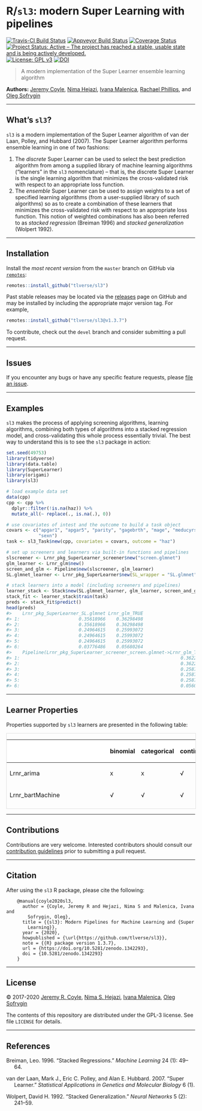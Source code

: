 
<!-- README.md is generated from README.Rmd. Please edit that file -->

# R/`sl3`: modern Super Learning with pipelines

[![Travis-CI Build
Status](https://travis-ci.com/tlverse/sl3.svg?branch=master)](https://travis-ci.com/tlverse/sl3)
[![Appveyor Build
Status](https://ci.appveyor.com/api/projects/status/hagh8vidrdeacr7f?svg=true)](https://ci.appveyor.com/project/tlverse/sl3)
[![Coverage
Status](https://img.shields.io/codecov/c/github/tlverse/sl3/master.svg)](https://codecov.io/github/tlverse/sl3?branch=master)
[![Project Status: Active – The project has reached a stable, usable
state and is being actively
developed.](https://www.repostatus.org/badges/latest/active.svg)](https://www.repostatus.org/#active)
[![License: GPL
v3](https://img.shields.io/badge/License-GPL%20v3-blue.svg)](https://www.gnu.org/licenses/gpl-3.0)
[![DOI](https://zenodo.org/badge/DOI/10.5281/zenodo.1342293.svg)](https://doi.org/10.5281/zenodo.1342293)

> A modern implementation of the Super Learner ensemble learning
> algorithm

**Authors:** [Jeremy Coyle](https://github.com/jeremyrcoyle), [Nima
Hejazi](https://nimahejazi.org), [Ivana
Malenica](https://github.com/podTockom), [Rachael
Phillips](https://github.com/rachaelvphillips), and [Oleg
Sofrygin](https://github.com/osofr)

-----

## What’s `sl3`?

`sl3` is a modern implementation of the Super Learner algorithm of van
der Laan, Polley, and Hubbard (2007). The Super Learner algorithm
performs ensemble learning in one of two fashions:

1.  The *discrete* Super Learner can be used to select the best
    prediction algorithm from among a supplied library of machine
    learning algorithms (“learners” in the `sl3` nomenclature) – that
    is, the discrete Super Learner is the single learning algorithm that
    minimizes the cross-validated risk with respect to an appropriate
    loss function.
2.  The *ensemble* Super Learner can be used to assign weights to a set
    of specified learning algorithms (from a user-supplied library of
    such algorithms) so as to create a combination of these learners
    that minimizes the cross-validated risk with respect to an
    appropriate loss function. This notion of weighted combinations has
    also been referred to as *stacked regression* (Breiman 1996) and
    *stacked generalization* (Wolpert 1992).

-----

## Installation

<!--
For standard use, we recommend installing the package from
[CRAN](https://cran.r-project.org/) via


```r
install.packages("sl3")
```
-->

Install the *most recent version* from the `master` branch on GitHub via
[`remotes`](https://CRAN.R-project.org/package=remotes):

``` r
remotes::install_github("tlverse/sl3")
```

Past stable releases may be located via the
[releases](https://github.com/tlverse/sl3/releases) page on GitHub and
may be installed by including the appropriate major version tag. For
example,

``` r
remotes::install_github("tlverse/sl3@v1.3.7")
```

To contribute, check out the `devel` branch and consider submitting a
pull request.

-----

## Issues

If you encounter any bugs or have any specific feature requests, please
[file an issue](https://github.com/tlverse/sl3/issues).

-----

## Examples

`sl3` makes the process of applying screening algorithms, learning
algorithms, combining both types of algorithms into a stacked regression
model, and cross-validating this whole process essentially trivial. The
best way to understand this is to see the `sl3` package in action:

``` r
set.seed(49753)
library(tidyverse)
library(data.table)
library(SuperLearner)
library(origami)
library(sl3)

# load example data set
data(cpp)
cpp <- cpp %>%
  dplyr::filter(!is.na(haz)) %>%
  mutate_all(~ replace(., is.na(.), 0))

# use covariates of intest and the outcome to build a task object
covars <- c("apgar1", "apgar5", "parity", "gagebrth", "mage", "meducyrs",
            "sexn")
task <- sl3_Task$new(cpp, covariates = covars, outcome = "haz")

# set up screeners and learners via built-in functions and pipelines
slscreener <- Lrnr_pkg_SuperLearner_screener$new("screen.glmnet")
glm_learner <- Lrnr_glm$new()
screen_and_glm <- Pipeline$new(slscreener, glm_learner)
SL.glmnet_learner <- Lrnr_pkg_SuperLearner$new(SL_wrapper = "SL.glmnet")

# stack learners into a model (including screeners and pipelines)
learner_stack <- Stack$new(SL.glmnet_learner, glm_learner, screen_and_glm)
stack_fit <- learner_stack$train(task)
preds <- stack_fit$predict()
head(preds)
#>    Lrnr_pkg_SuperLearner_SL.glmnet Lrnr_glm_TRUE
#> 1:                      0.35618966    0.36298498
#> 2:                      0.35618966    0.36298498
#> 3:                      0.24964615    0.25993072
#> 4:                      0.24964615    0.25993072
#> 5:                      0.24964615    0.25993072
#> 6:                      0.03776486    0.05680264
#>    Pipeline(Lrnr_pkg_SuperLearner_screener_screen.glmnet->Lrnr_glm_TRUE)
#> 1:                                                            0.36228209
#> 2:                                                            0.36228209
#> 3:                                                            0.25870995
#> 4:                                                            0.25870995
#> 5:                                                            0.25870995
#> 6:                                                            0.05600958
```

-----

## Learner Properties

Properties supported by `sl3` learners are presented in the following
table:

<div style="border: 1px solid #ddd; padding: 0px; overflow-y: scroll; height:200px; overflow-x: scroll; width:100%; ">

<table class="table table-striped table-hover table-condensed table-responsive" style="margin-left: auto; margin-right: auto;">

<thead>

<tr>

<th style="text-align:left;position: sticky; top:0; background-color: #FFFFFF;">

</th>

<th style="text-align:left;position: sticky; top:0; background-color: #FFFFFF;">

binomial

</th>

<th style="text-align:left;position: sticky; top:0; background-color: #FFFFFF;">

categorical

</th>

<th style="text-align:left;position: sticky; top:0; background-color: #FFFFFF;">

continuous

</th>

<th style="text-align:left;position: sticky; top:0; background-color: #FFFFFF;">

cv

</th>

<th style="text-align:left;position: sticky; top:0; background-color: #FFFFFF;">

density

</th>

<th style="text-align:left;position: sticky; top:0; background-color: #FFFFFF;">

ids

</th>

<th style="text-align:left;position: sticky; top:0; background-color: #FFFFFF;">

importance

</th>

<th style="text-align:left;position: sticky; top:0; background-color: #FFFFFF;">

multivariate\_outcome

</th>

<th style="text-align:left;position: sticky; top:0; background-color: #FFFFFF;">

offset

</th>

<th style="text-align:left;position: sticky; top:0; background-color: #FFFFFF;">

preprocessing

</th>

<th style="text-align:left;position: sticky; top:0; background-color: #FFFFFF;">

sampling

</th>

<th style="text-align:left;position: sticky; top:0; background-color: #FFFFFF;">

screener

</th>

<th style="text-align:left;position: sticky; top:0; background-color: #FFFFFF;">

timeseries

</th>

<th style="text-align:left;position: sticky; top:0; background-color: #FFFFFF;">

weights

</th>

<th style="text-align:left;position: sticky; top:0; background-color: #FFFFFF;">

wrapper

</th>

</tr>

</thead>

<tbody>

<tr>

<td style="text-align:left;">

Lrnr\_arima

</td>

<td style="text-align:left;">

x

</td>

<td style="text-align:left;">

x

</td>

<td style="text-align:left;">

√

</td>

<td style="text-align:left;">

x

</td>

<td style="text-align:left;">

x

</td>

<td style="text-align:left;">

x

</td>

<td style="text-align:left;">

x

</td>

<td style="text-align:left;">

x

</td>

<td style="text-align:left;">

x

</td>

<td style="text-align:left;">

x

</td>

<td style="text-align:left;">

x

</td>

<td style="text-align:left;">

x

</td>

<td style="text-align:left;">

√

</td>

<td style="text-align:left;">

x

</td>

<td style="text-align:left;">

x

</td>

</tr>

<tr>

<td style="text-align:left;">

Lrnr\_bartMachine

</td>

<td style="text-align:left;">

√

</td>

<td style="text-align:left;">

√

</td>

<td style="text-align:left;">

√

</td>

<td style="text-align:left;">

x

</td>

<td style="text-align:left;">

x

</td>

<td style="text-align:left;">

x

</td>

<td style="text-align:left;">

x

</td>

<td style="text-align:left;">

x

</td>

<td style="text-align:left;">

x

</td>

<td style="text-align:left;">

x

</td>

<td style="text-align:left;">

x

</td>

<td style="text-align:left;">

x

</td>

<td style="text-align:left;">

x

</td>

<td style="text-align:left;">

√

</td>

<td style="text-align:left;">

x

</td>

</tr>

<tr>

<td style="text-align:left;">

Lrnr\_bilstm

</td>

<td style="text-align:left;">

x

</td>

<td style="text-align:left;">

x

</td>

<td style="text-align:left;">

√

</td>

<td style="text-align:left;">

x

</td>

<td style="text-align:left;">

x

</td>

<td style="text-align:left;">

x

</td>

<td style="text-align:left;">

x

</td>

<td style="text-align:left;">

x

</td>

<td style="text-align:left;">

x

</td>

<td style="text-align:left;">

x

</td>

<td style="text-align:left;">

x

</td>

<td style="text-align:left;">

x

</td>

<td style="text-align:left;">

√

</td>

<td style="text-align:left;">

x

</td>

<td style="text-align:left;">

x

</td>

</tr>

<tr>

<td style="text-align:left;">

Lrnr\_bound

</td>

<td style="text-align:left;">

√

</td>

<td style="text-align:left;">

√

</td>

<td style="text-align:left;">

√

</td>

<td style="text-align:left;">

x

</td>

<td style="text-align:left;">

x

</td>

<td style="text-align:left;">

x

</td>

<td style="text-align:left;">

x

</td>

<td style="text-align:left;">

x

</td>

<td style="text-align:left;">

x

</td>

<td style="text-align:left;">

x

</td>

<td style="text-align:left;">

x

</td>

<td style="text-align:left;">

x

</td>

<td style="text-align:left;">

x

</td>

<td style="text-align:left;">

√

</td>

<td style="text-align:left;">

x

</td>

</tr>

<tr>

<td style="text-align:left;">

Lrnr\_caret

</td>

<td style="text-align:left;">

√

</td>

<td style="text-align:left;">

√

</td>

<td style="text-align:left;">

√

</td>

<td style="text-align:left;">

x

</td>

<td style="text-align:left;">

x

</td>

<td style="text-align:left;">

x

</td>

<td style="text-align:left;">

x

</td>

<td style="text-align:left;">

x

</td>

<td style="text-align:left;">

x

</td>

<td style="text-align:left;">

x

</td>

<td style="text-align:left;">

x

</td>

<td style="text-align:left;">

x

</td>

<td style="text-align:left;">

x

</td>

<td style="text-align:left;">

x

</td>

<td style="text-align:left;">

x

</td>

</tr>

<tr>

<td style="text-align:left;">

Lrnr\_cv

</td>

<td style="text-align:left;">

x

</td>

<td style="text-align:left;">

x

</td>

<td style="text-align:left;">

x

</td>

<td style="text-align:left;">

√

</td>

<td style="text-align:left;">

x

</td>

<td style="text-align:left;">

x

</td>

<td style="text-align:left;">

x

</td>

<td style="text-align:left;">

x

</td>

<td style="text-align:left;">

x

</td>

<td style="text-align:left;">

x

</td>

<td style="text-align:left;">

x

</td>

<td style="text-align:left;">

x

</td>

<td style="text-align:left;">

x

</td>

<td style="text-align:left;">

x

</td>

<td style="text-align:left;">

√

</td>

</tr>

<tr>

<td style="text-align:left;">

Lrnr\_cv\_selector

</td>

<td style="text-align:left;">

√

</td>

<td style="text-align:left;">

√

</td>

<td style="text-align:left;">

√

</td>

<td style="text-align:left;">

x

</td>

<td style="text-align:left;">

x

</td>

<td style="text-align:left;">

x

</td>

<td style="text-align:left;">

x

</td>

<td style="text-align:left;">

x

</td>

<td style="text-align:left;">

x

</td>

<td style="text-align:left;">

x

</td>

<td style="text-align:left;">

x

</td>

<td style="text-align:left;">

x

</td>

<td style="text-align:left;">

x

</td>

<td style="text-align:left;">

√

</td>

<td style="text-align:left;">

x

</td>

</tr>

<tr>

<td style="text-align:left;">

Lrnr\_dbarts

</td>

<td style="text-align:left;">

√

</td>

<td style="text-align:left;">

√

</td>

<td style="text-align:left;">

√

</td>

<td style="text-align:left;">

x

</td>

<td style="text-align:left;">

x

</td>

<td style="text-align:left;">

x

</td>

<td style="text-align:left;">

x

</td>

<td style="text-align:left;">

x

</td>

<td style="text-align:left;">

x

</td>

<td style="text-align:left;">

x

</td>

<td style="text-align:left;">

x

</td>

<td style="text-align:left;">

x

</td>

<td style="text-align:left;">

x

</td>

<td style="text-align:left;">

√

</td>

<td style="text-align:left;">

x

</td>

</tr>

<tr>

<td style="text-align:left;">

Lrnr\_define\_interactions

</td>

<td style="text-align:left;">

x

</td>

<td style="text-align:left;">

x

</td>

<td style="text-align:left;">

x

</td>

<td style="text-align:left;">

x

</td>

<td style="text-align:left;">

x

</td>

<td style="text-align:left;">

x

</td>

<td style="text-align:left;">

x

</td>

<td style="text-align:left;">

x

</td>

<td style="text-align:left;">

x

</td>

<td style="text-align:left;">

√

</td>

<td style="text-align:left;">

x

</td>

<td style="text-align:left;">

x

</td>

<td style="text-align:left;">

x

</td>

<td style="text-align:left;">

x

</td>

<td style="text-align:left;">

x

</td>

</tr>

<tr>

<td style="text-align:left;">

Lrnr\_density\_discretize

</td>

<td style="text-align:left;">

x

</td>

<td style="text-align:left;">

x

</td>

<td style="text-align:left;">

x

</td>

<td style="text-align:left;">

x

</td>

<td style="text-align:left;">

√

</td>

<td style="text-align:left;">

x

</td>

<td style="text-align:left;">

x

</td>

<td style="text-align:left;">

x

</td>

<td style="text-align:left;">

x

</td>

<td style="text-align:left;">

x

</td>

<td style="text-align:left;">

x

</td>

<td style="text-align:left;">

x

</td>

<td style="text-align:left;">

x

</td>

<td style="text-align:left;">

x

</td>

<td style="text-align:left;">

x

</td>

</tr>

<tr>

<td style="text-align:left;">

Lrnr\_density\_hse

</td>

<td style="text-align:left;">

x

</td>

<td style="text-align:left;">

x

</td>

<td style="text-align:left;">

x

</td>

<td style="text-align:left;">

x

</td>

<td style="text-align:left;">

√

</td>

<td style="text-align:left;">

x

</td>

<td style="text-align:left;">

x

</td>

<td style="text-align:left;">

x

</td>

<td style="text-align:left;">

x

</td>

<td style="text-align:left;">

x

</td>

<td style="text-align:left;">

x

</td>

<td style="text-align:left;">

x

</td>

<td style="text-align:left;">

x

</td>

<td style="text-align:left;">

x

</td>

<td style="text-align:left;">

x

</td>

</tr>

<tr>

<td style="text-align:left;">

Lrnr\_density\_semiparametric

</td>

<td style="text-align:left;">

x

</td>

<td style="text-align:left;">

x

</td>

<td style="text-align:left;">

x

</td>

<td style="text-align:left;">

x

</td>

<td style="text-align:left;">

√

</td>

<td style="text-align:left;">

x

</td>

<td style="text-align:left;">

x

</td>

<td style="text-align:left;">

x

</td>

<td style="text-align:left;">

x

</td>

<td style="text-align:left;">

x

</td>

<td style="text-align:left;">

√

</td>

<td style="text-align:left;">

x

</td>

<td style="text-align:left;">

x

</td>

<td style="text-align:left;">

x

</td>

<td style="text-align:left;">

x

</td>

</tr>

<tr>

<td style="text-align:left;">

Lrnr\_earth

</td>

<td style="text-align:left;">

√

</td>

<td style="text-align:left;">

x

</td>

<td style="text-align:left;">

√

</td>

<td style="text-align:left;">

x

</td>

<td style="text-align:left;">

x

</td>

<td style="text-align:left;">

x

</td>

<td style="text-align:left;">

x

</td>

<td style="text-align:left;">

x

</td>

<td style="text-align:left;">

x

</td>

<td style="text-align:left;">

x

</td>

<td style="text-align:left;">

x

</td>

<td style="text-align:left;">

x

</td>

<td style="text-align:left;">

x

</td>

<td style="text-align:left;">

x

</td>

<td style="text-align:left;">

x

</td>

</tr>

<tr>

<td style="text-align:left;">

Lrnr\_expSmooth

</td>

<td style="text-align:left;">

x

</td>

<td style="text-align:left;">

x

</td>

<td style="text-align:left;">

√

</td>

<td style="text-align:left;">

x

</td>

<td style="text-align:left;">

x

</td>

<td style="text-align:left;">

x

</td>

<td style="text-align:left;">

x

</td>

<td style="text-align:left;">

x

</td>

<td style="text-align:left;">

x

</td>

<td style="text-align:left;">

x

</td>

<td style="text-align:left;">

x

</td>

<td style="text-align:left;">

x

</td>

<td style="text-align:left;">

√

</td>

<td style="text-align:left;">

x

</td>

<td style="text-align:left;">

x

</td>

</tr>

<tr>

<td style="text-align:left;">

Lrnr\_gam

</td>

<td style="text-align:left;">

√

</td>

<td style="text-align:left;">

√

</td>

<td style="text-align:left;">

√

</td>

<td style="text-align:left;">

x

</td>

<td style="text-align:left;">

x

</td>

<td style="text-align:left;">

x

</td>

<td style="text-align:left;">

x

</td>

<td style="text-align:left;">

x

</td>

<td style="text-align:left;">

x

</td>

<td style="text-align:left;">

x

</td>

<td style="text-align:left;">

x

</td>

<td style="text-align:left;">

x

</td>

<td style="text-align:left;">

x

</td>

<td style="text-align:left;">

x

</td>

<td style="text-align:left;">

x

</td>

</tr>

<tr>

<td style="text-align:left;">

Lrnr\_gbm

</td>

<td style="text-align:left;">

√

</td>

<td style="text-align:left;">

x

</td>

<td style="text-align:left;">

√

</td>

<td style="text-align:left;">

x

</td>

<td style="text-align:left;">

x

</td>

<td style="text-align:left;">

x

</td>

<td style="text-align:left;">

x

</td>

<td style="text-align:left;">

x

</td>

<td style="text-align:left;">

x

</td>

<td style="text-align:left;">

x

</td>

<td style="text-align:left;">

x

</td>

<td style="text-align:left;">

x

</td>

<td style="text-align:left;">

x

</td>

<td style="text-align:left;">

x

</td>

<td style="text-align:left;">

x

</td>

</tr>

<tr>

<td style="text-align:left;">

Lrnr\_glm

</td>

<td style="text-align:left;">

√

</td>

<td style="text-align:left;">

x

</td>

<td style="text-align:left;">

√

</td>

<td style="text-align:left;">

x

</td>

<td style="text-align:left;">

x

</td>

<td style="text-align:left;">

x

</td>

<td style="text-align:left;">

x

</td>

<td style="text-align:left;">

x

</td>

<td style="text-align:left;">

√

</td>

<td style="text-align:left;">

x

</td>

<td style="text-align:left;">

x

</td>

<td style="text-align:left;">

x

</td>

<td style="text-align:left;">

x

</td>

<td style="text-align:left;">

√

</td>

<td style="text-align:left;">

x

</td>

</tr>

<tr>

<td style="text-align:left;">

Lrnr\_glm\_fast

</td>

<td style="text-align:left;">

√

</td>

<td style="text-align:left;">

x

</td>

<td style="text-align:left;">

√

</td>

<td style="text-align:left;">

x

</td>

<td style="text-align:left;">

x

</td>

<td style="text-align:left;">

x

</td>

<td style="text-align:left;">

x

</td>

<td style="text-align:left;">

x

</td>

<td style="text-align:left;">

√

</td>

<td style="text-align:left;">

x

</td>

<td style="text-align:left;">

x

</td>

<td style="text-align:left;">

x

</td>

<td style="text-align:left;">

x

</td>

<td style="text-align:left;">

√

</td>

<td style="text-align:left;">

x

</td>

</tr>

<tr>

<td style="text-align:left;">

Lrnr\_glmnet

</td>

<td style="text-align:left;">

√

</td>

<td style="text-align:left;">

√

</td>

<td style="text-align:left;">

√

</td>

<td style="text-align:left;">

x

</td>

<td style="text-align:left;">

x

</td>

<td style="text-align:left;">

√

</td>

<td style="text-align:left;">

x

</td>

<td style="text-align:left;">

x

</td>

<td style="text-align:left;">

x

</td>

<td style="text-align:left;">

x

</td>

<td style="text-align:left;">

x

</td>

<td style="text-align:left;">

x

</td>

<td style="text-align:left;">

x

</td>

<td style="text-align:left;">

√

</td>

<td style="text-align:left;">

x

</td>

</tr>

<tr>

<td style="text-align:left;">

Lrnr\_grf

</td>

<td style="text-align:left;">

√

</td>

<td style="text-align:left;">

√

</td>

<td style="text-align:left;">

√

</td>

<td style="text-align:left;">

x

</td>

<td style="text-align:left;">

x

</td>

<td style="text-align:left;">

x

</td>

<td style="text-align:left;">

x

</td>

<td style="text-align:left;">

x

</td>

<td style="text-align:left;">

x

</td>

<td style="text-align:left;">

x

</td>

<td style="text-align:left;">

x

</td>

<td style="text-align:left;">

x

</td>

<td style="text-align:left;">

x

</td>

<td style="text-align:left;">

√

</td>

<td style="text-align:left;">

x

</td>

</tr>

<tr>

<td style="text-align:left;">

Lrnr\_gts

</td>

<td style="text-align:left;">

x

</td>

<td style="text-align:left;">

x

</td>

<td style="text-align:left;">

√

</td>

<td style="text-align:left;">

x

</td>

<td style="text-align:left;">

x

</td>

<td style="text-align:left;">

x

</td>

<td style="text-align:left;">

x

</td>

<td style="text-align:left;">

x

</td>

<td style="text-align:left;">

x

</td>

<td style="text-align:left;">

x

</td>

<td style="text-align:left;">

x

</td>

<td style="text-align:left;">

x

</td>

<td style="text-align:left;">

√

</td>

<td style="text-align:left;">

x

</td>

<td style="text-align:left;">

x

</td>

</tr>

<tr>

<td style="text-align:left;">

Lrnr\_h2o\_glm

</td>

<td style="text-align:left;">

√

</td>

<td style="text-align:left;">

√

</td>

<td style="text-align:left;">

√

</td>

<td style="text-align:left;">

x

</td>

<td style="text-align:left;">

x

</td>

<td style="text-align:left;">

x

</td>

<td style="text-align:left;">

x

</td>

<td style="text-align:left;">

x

</td>

<td style="text-align:left;">

√

</td>

<td style="text-align:left;">

x

</td>

<td style="text-align:left;">

x

</td>

<td style="text-align:left;">

x

</td>

<td style="text-align:left;">

x

</td>

<td style="text-align:left;">

√

</td>

<td style="text-align:left;">

x

</td>

</tr>

<tr>

<td style="text-align:left;">

Lrnr\_h2o\_grid

</td>

<td style="text-align:left;">

√

</td>

<td style="text-align:left;">

√

</td>

<td style="text-align:left;">

√

</td>

<td style="text-align:left;">

x

</td>

<td style="text-align:left;">

x

</td>

<td style="text-align:left;">

x

</td>

<td style="text-align:left;">

x

</td>

<td style="text-align:left;">

x

</td>

<td style="text-align:left;">

√

</td>

<td style="text-align:left;">

x

</td>

<td style="text-align:left;">

x

</td>

<td style="text-align:left;">

x

</td>

<td style="text-align:left;">

x

</td>

<td style="text-align:left;">

√

</td>

<td style="text-align:left;">

x

</td>

</tr>

<tr>

<td style="text-align:left;">

Lrnr\_hal9001

</td>

<td style="text-align:left;">

√

</td>

<td style="text-align:left;">

x

</td>

<td style="text-align:left;">

√

</td>

<td style="text-align:left;">

x

</td>

<td style="text-align:left;">

x

</td>

<td style="text-align:left;">

√

</td>

<td style="text-align:left;">

x

</td>

<td style="text-align:left;">

x

</td>

<td style="text-align:left;">

x

</td>

<td style="text-align:left;">

x

</td>

<td style="text-align:left;">

x

</td>

<td style="text-align:left;">

x

</td>

<td style="text-align:left;">

x

</td>

<td style="text-align:left;">

√

</td>

<td style="text-align:left;">

x

</td>

</tr>

<tr>

<td style="text-align:left;">

Lrnr\_haldensify

</td>

<td style="text-align:left;">

x

</td>

<td style="text-align:left;">

x

</td>

<td style="text-align:left;">

x

</td>

<td style="text-align:left;">

x

</td>

<td style="text-align:left;">

√

</td>

<td style="text-align:left;">

x

</td>

<td style="text-align:left;">

x

</td>

<td style="text-align:left;">

x

</td>

<td style="text-align:left;">

x

</td>

<td style="text-align:left;">

x

</td>

<td style="text-align:left;">

x

</td>

<td style="text-align:left;">

x

</td>

<td style="text-align:left;">

x

</td>

<td style="text-align:left;">

x

</td>

<td style="text-align:left;">

x

</td>

</tr>

<tr>

<td style="text-align:left;">

Lrnr\_HarmonicReg

</td>

<td style="text-align:left;">

x

</td>

<td style="text-align:left;">

x

</td>

<td style="text-align:left;">

√

</td>

<td style="text-align:left;">

x

</td>

<td style="text-align:left;">

x

</td>

<td style="text-align:left;">

x

</td>

<td style="text-align:left;">

x

</td>

<td style="text-align:left;">

x

</td>

<td style="text-align:left;">

x

</td>

<td style="text-align:left;">

x

</td>

<td style="text-align:left;">

x

</td>

<td style="text-align:left;">

x

</td>

<td style="text-align:left;">

√

</td>

<td style="text-align:left;">

x

</td>

<td style="text-align:left;">

x

</td>

</tr>

<tr>

<td style="text-align:left;">

Lrnr\_hts

</td>

<td style="text-align:left;">

x

</td>

<td style="text-align:left;">

x

</td>

<td style="text-align:left;">

√

</td>

<td style="text-align:left;">

x

</td>

<td style="text-align:left;">

x

</td>

<td style="text-align:left;">

x

</td>

<td style="text-align:left;">

x

</td>

<td style="text-align:left;">

x

</td>

<td style="text-align:left;">

x

</td>

<td style="text-align:left;">

x

</td>

<td style="text-align:left;">

x

</td>

<td style="text-align:left;">

x

</td>

<td style="text-align:left;">

√

</td>

<td style="text-align:left;">

x

</td>

<td style="text-align:left;">

x

</td>

</tr>

<tr>

<td style="text-align:left;">

Lrnr\_independent\_binomial

</td>

<td style="text-align:left;">

x

</td>

<td style="text-align:left;">

√

</td>

<td style="text-align:left;">

x

</td>

<td style="text-align:left;">

x

</td>

<td style="text-align:left;">

x

</td>

<td style="text-align:left;">

x

</td>

<td style="text-align:left;">

x

</td>

<td style="text-align:left;">

x

</td>

<td style="text-align:left;">

x

</td>

<td style="text-align:left;">

x

</td>

<td style="text-align:left;">

x

</td>

<td style="text-align:left;">

x

</td>

<td style="text-align:left;">

x

</td>

<td style="text-align:left;">

x

</td>

<td style="text-align:left;">

x

</td>

</tr>

<tr>

<td style="text-align:left;">

Lrnr\_lstm

</td>

<td style="text-align:left;">

x

</td>

<td style="text-align:left;">

x

</td>

<td style="text-align:left;">

√

</td>

<td style="text-align:left;">

x

</td>

<td style="text-align:left;">

x

</td>

<td style="text-align:left;">

x

</td>

<td style="text-align:left;">

x

</td>

<td style="text-align:left;">

x

</td>

<td style="text-align:left;">

x

</td>

<td style="text-align:left;">

x

</td>

<td style="text-align:left;">

x

</td>

<td style="text-align:left;">

x

</td>

<td style="text-align:left;">

√

</td>

<td style="text-align:left;">

x

</td>

<td style="text-align:left;">

x

</td>

</tr>

<tr>

<td style="text-align:left;">

Lrnr\_mean

</td>

<td style="text-align:left;">

√

</td>

<td style="text-align:left;">

√

</td>

<td style="text-align:left;">

√

</td>

<td style="text-align:left;">

x

</td>

<td style="text-align:left;">

x

</td>

<td style="text-align:left;">

x

</td>

<td style="text-align:left;">

x

</td>

<td style="text-align:left;">

x

</td>

<td style="text-align:left;">

√

</td>

<td style="text-align:left;">

x

</td>

<td style="text-align:left;">

x

</td>

<td style="text-align:left;">

x

</td>

<td style="text-align:left;">

x

</td>

<td style="text-align:left;">

√

</td>

<td style="text-align:left;">

x

</td>

</tr>

<tr>

<td style="text-align:left;">

Lrnr\_multiple\_ts

</td>

<td style="text-align:left;">

x

</td>

<td style="text-align:left;">

x

</td>

<td style="text-align:left;">

√

</td>

<td style="text-align:left;">

x

</td>

<td style="text-align:left;">

x

</td>

<td style="text-align:left;">

x

</td>

<td style="text-align:left;">

x

</td>

<td style="text-align:left;">

x

</td>

<td style="text-align:left;">

x

</td>

<td style="text-align:left;">

x

</td>

<td style="text-align:left;">

x

</td>

<td style="text-align:left;">

x

</td>

<td style="text-align:left;">

√

</td>

<td style="text-align:left;">

x

</td>

<td style="text-align:left;">

x

</td>

</tr>

<tr>

<td style="text-align:left;">

Lrnr\_multivariate

</td>

<td style="text-align:left;">

x

</td>

<td style="text-align:left;">

√

</td>

<td style="text-align:left;">

x

</td>

<td style="text-align:left;">

x

</td>

<td style="text-align:left;">

x

</td>

<td style="text-align:left;">

x

</td>

<td style="text-align:left;">

x

</td>

<td style="text-align:left;">

x

</td>

<td style="text-align:left;">

x

</td>

<td style="text-align:left;">

x

</td>

<td style="text-align:left;">

x

</td>

<td style="text-align:left;">

x

</td>

<td style="text-align:left;">

x

</td>

<td style="text-align:left;">

x

</td>

<td style="text-align:left;">

x

</td>

</tr>

<tr>

<td style="text-align:left;">

Lrnr\_nnet

</td>

<td style="text-align:left;">

√

</td>

<td style="text-align:left;">

√

</td>

<td style="text-align:left;">

√

</td>

<td style="text-align:left;">

x

</td>

<td style="text-align:left;">

x

</td>

<td style="text-align:left;">

x

</td>

<td style="text-align:left;">

x

</td>

<td style="text-align:left;">

x

</td>

<td style="text-align:left;">

x

</td>

<td style="text-align:left;">

x

</td>

<td style="text-align:left;">

x

</td>

<td style="text-align:left;">

x

</td>

<td style="text-align:left;">

x

</td>

<td style="text-align:left;">

√

</td>

<td style="text-align:left;">

x

</td>

</tr>

<tr>

<td style="text-align:left;">

Lrnr\_nnls

</td>

<td style="text-align:left;">

x

</td>

<td style="text-align:left;">

x

</td>

<td style="text-align:left;">

√

</td>

<td style="text-align:left;">

x

</td>

<td style="text-align:left;">

x

</td>

<td style="text-align:left;">

x

</td>

<td style="text-align:left;">

x

</td>

<td style="text-align:left;">

x

</td>

<td style="text-align:left;">

x

</td>

<td style="text-align:left;">

x

</td>

<td style="text-align:left;">

x

</td>

<td style="text-align:left;">

x

</td>

<td style="text-align:left;">

x

</td>

<td style="text-align:left;">

x

</td>

<td style="text-align:left;">

x

</td>

</tr>

<tr>

<td style="text-align:left;">

Lrnr\_optim

</td>

<td style="text-align:left;">

√

</td>

<td style="text-align:left;">

√

</td>

<td style="text-align:left;">

√

</td>

<td style="text-align:left;">

x

</td>

<td style="text-align:left;">

x

</td>

<td style="text-align:left;">

x

</td>

<td style="text-align:left;">

x

</td>

<td style="text-align:left;">

x

</td>

<td style="text-align:left;">

√

</td>

<td style="text-align:left;">

x

</td>

<td style="text-align:left;">

x

</td>

<td style="text-align:left;">

x

</td>

<td style="text-align:left;">

x

</td>

<td style="text-align:left;">

√

</td>

<td style="text-align:left;">

x

</td>

</tr>

<tr>

<td style="text-align:left;">

Lrnr\_pca

</td>

<td style="text-align:left;">

x

</td>

<td style="text-align:left;">

x

</td>

<td style="text-align:left;">

x

</td>

<td style="text-align:left;">

x

</td>

<td style="text-align:left;">

x

</td>

<td style="text-align:left;">

x

</td>

<td style="text-align:left;">

x

</td>

<td style="text-align:left;">

x

</td>

<td style="text-align:left;">

x

</td>

<td style="text-align:left;">

√

</td>

<td style="text-align:left;">

x

</td>

<td style="text-align:left;">

x

</td>

<td style="text-align:left;">

x

</td>

<td style="text-align:left;">

x

</td>

<td style="text-align:left;">

x

</td>

</tr>

<tr>

<td style="text-align:left;">

Lrnr\_pkg\_SuperLearner

</td>

<td style="text-align:left;">

√

</td>

<td style="text-align:left;">

x

</td>

<td style="text-align:left;">

√

</td>

<td style="text-align:left;">

x

</td>

<td style="text-align:left;">

x

</td>

<td style="text-align:left;">

√

</td>

<td style="text-align:left;">

x

</td>

<td style="text-align:left;">

x

</td>

<td style="text-align:left;">

x

</td>

<td style="text-align:left;">

x

</td>

<td style="text-align:left;">

x

</td>

<td style="text-align:left;">

x

</td>

<td style="text-align:left;">

x

</td>

<td style="text-align:left;">

√

</td>

<td style="text-align:left;">

x

</td>

</tr>

<tr>

<td style="text-align:left;">

Lrnr\_pkg\_SuperLearner\_method

</td>

<td style="text-align:left;">

√

</td>

<td style="text-align:left;">

x

</td>

<td style="text-align:left;">

√

</td>

<td style="text-align:left;">

x

</td>

<td style="text-align:left;">

x

</td>

<td style="text-align:left;">

x

</td>

<td style="text-align:left;">

x

</td>

<td style="text-align:left;">

x

</td>

<td style="text-align:left;">

x

</td>

<td style="text-align:left;">

x

</td>

<td style="text-align:left;">

x

</td>

<td style="text-align:left;">

x

</td>

<td style="text-align:left;">

x

</td>

<td style="text-align:left;">

√

</td>

<td style="text-align:left;">

x

</td>

</tr>

<tr>

<td style="text-align:left;">

Lrnr\_pkg\_SuperLearner\_screener

</td>

<td style="text-align:left;">

√

</td>

<td style="text-align:left;">

x

</td>

<td style="text-align:left;">

√

</td>

<td style="text-align:left;">

x

</td>

<td style="text-align:left;">

x

</td>

<td style="text-align:left;">

√

</td>

<td style="text-align:left;">

x

</td>

<td style="text-align:left;">

x

</td>

<td style="text-align:left;">

x

</td>

<td style="text-align:left;">

x

</td>

<td style="text-align:left;">

x

</td>

<td style="text-align:left;">

x

</td>

<td style="text-align:left;">

x

</td>

<td style="text-align:left;">

√

</td>

<td style="text-align:left;">

x

</td>

</tr>

<tr>

<td style="text-align:left;">

Lrnr\_polspline

</td>

<td style="text-align:left;">

√

</td>

<td style="text-align:left;">

√

</td>

<td style="text-align:left;">

√

</td>

<td style="text-align:left;">

x

</td>

<td style="text-align:left;">

x

</td>

<td style="text-align:left;">

x

</td>

<td style="text-align:left;">

x

</td>

<td style="text-align:left;">

x

</td>

<td style="text-align:left;">

x

</td>

<td style="text-align:left;">

x

</td>

<td style="text-align:left;">

x

</td>

<td style="text-align:left;">

x

</td>

<td style="text-align:left;">

x

</td>

<td style="text-align:left;">

x

</td>

<td style="text-align:left;">

x

</td>

</tr>

<tr>

<td style="text-align:left;">

Lrnr\_pooled\_hazards

</td>

<td style="text-align:left;">

x

</td>

<td style="text-align:left;">

√

</td>

<td style="text-align:left;">

x

</td>

<td style="text-align:left;">

x

</td>

<td style="text-align:left;">

x

</td>

<td style="text-align:left;">

x

</td>

<td style="text-align:left;">

x

</td>

<td style="text-align:left;">

x

</td>

<td style="text-align:left;">

x

</td>

<td style="text-align:left;">

x

</td>

<td style="text-align:left;">

x

</td>

<td style="text-align:left;">

x

</td>

<td style="text-align:left;">

x

</td>

<td style="text-align:left;">

x

</td>

<td style="text-align:left;">

x

</td>

</tr>

<tr>

<td style="text-align:left;">

Lrnr\_randomForest

</td>

<td style="text-align:left;">

√

</td>

<td style="text-align:left;">

√

</td>

<td style="text-align:left;">

√

</td>

<td style="text-align:left;">

x

</td>

<td style="text-align:left;">

x

</td>

<td style="text-align:left;">

x

</td>

<td style="text-align:left;">

√

</td>

<td style="text-align:left;">

x

</td>

<td style="text-align:left;">

x

</td>

<td style="text-align:left;">

x

</td>

<td style="text-align:left;">

x

</td>

<td style="text-align:left;">

x

</td>

<td style="text-align:left;">

x

</td>

<td style="text-align:left;">

x

</td>

<td style="text-align:left;">

x

</td>

</tr>

<tr>

<td style="text-align:left;">

Lrnr\_ranger

</td>

<td style="text-align:left;">

√

</td>

<td style="text-align:left;">

√

</td>

<td style="text-align:left;">

√

</td>

<td style="text-align:left;">

x

</td>

<td style="text-align:left;">

x

</td>

<td style="text-align:left;">

x

</td>

<td style="text-align:left;">

√

</td>

<td style="text-align:left;">

x

</td>

<td style="text-align:left;">

x

</td>

<td style="text-align:left;">

x

</td>

<td style="text-align:left;">

x

</td>

<td style="text-align:left;">

x

</td>

<td style="text-align:left;">

x

</td>

<td style="text-align:left;">

x

</td>

<td style="text-align:left;">

x

</td>

</tr>

<tr>

<td style="text-align:left;">

Lrnr\_revere\_task

</td>

<td style="text-align:left;">

x

</td>

<td style="text-align:left;">

x

</td>

<td style="text-align:left;">

x

</td>

<td style="text-align:left;">

√

</td>

<td style="text-align:left;">

x

</td>

<td style="text-align:left;">

x

</td>

<td style="text-align:left;">

x

</td>

<td style="text-align:left;">

x

</td>

<td style="text-align:left;">

x

</td>

<td style="text-align:left;">

x

</td>

<td style="text-align:left;">

x

</td>

<td style="text-align:left;">

x

</td>

<td style="text-align:left;">

x

</td>

<td style="text-align:left;">

x

</td>

<td style="text-align:left;">

√

</td>

</tr>

<tr>

<td style="text-align:left;">

Lrnr\_rpart

</td>

<td style="text-align:left;">

√

</td>

<td style="text-align:left;">

√

</td>

<td style="text-align:left;">

√

</td>

<td style="text-align:left;">

x

</td>

<td style="text-align:left;">

x

</td>

<td style="text-align:left;">

x

</td>

<td style="text-align:left;">

x

</td>

<td style="text-align:left;">

x

</td>

<td style="text-align:left;">

x

</td>

<td style="text-align:left;">

x

</td>

<td style="text-align:left;">

x

</td>

<td style="text-align:left;">

x

</td>

<td style="text-align:left;">

x

</td>

<td style="text-align:left;">

√

</td>

<td style="text-align:left;">

x

</td>

</tr>

<tr>

<td style="text-align:left;">

Lrnr\_rugarch

</td>

<td style="text-align:left;">

x

</td>

<td style="text-align:left;">

x

</td>

<td style="text-align:left;">

√

</td>

<td style="text-align:left;">

x

</td>

<td style="text-align:left;">

x

</td>

<td style="text-align:left;">

x

</td>

<td style="text-align:left;">

x

</td>

<td style="text-align:left;">

x

</td>

<td style="text-align:left;">

x

</td>

<td style="text-align:left;">

x

</td>

<td style="text-align:left;">

x

</td>

<td style="text-align:left;">

x

</td>

<td style="text-align:left;">

√

</td>

<td style="text-align:left;">

x

</td>

<td style="text-align:left;">

x

</td>

</tr>

<tr>

<td style="text-align:left;">

Lrnr\_screener\_augment

</td>

<td style="text-align:left;">

x

</td>

<td style="text-align:left;">

x

</td>

<td style="text-align:left;">

x

</td>

<td style="text-align:left;">

x

</td>

<td style="text-align:left;">

x

</td>

<td style="text-align:left;">

x

</td>

<td style="text-align:left;">

x

</td>

<td style="text-align:left;">

x

</td>

<td style="text-align:left;">

x

</td>

<td style="text-align:left;">

x

</td>

<td style="text-align:left;">

x

</td>

<td style="text-align:left;">

√

</td>

<td style="text-align:left;">

x

</td>

<td style="text-align:left;">

x

</td>

<td style="text-align:left;">

x

</td>

</tr>

<tr>

<td style="text-align:left;">

Lrnr\_screener\_coefs

</td>

<td style="text-align:left;">

x

</td>

<td style="text-align:left;">

x

</td>

<td style="text-align:left;">

x

</td>

<td style="text-align:left;">

x

</td>

<td style="text-align:left;">

x

</td>

<td style="text-align:left;">

x

</td>

<td style="text-align:left;">

x

</td>

<td style="text-align:left;">

x

</td>

<td style="text-align:left;">

x

</td>

<td style="text-align:left;">

x

</td>

<td style="text-align:left;">

x

</td>

<td style="text-align:left;">

√

</td>

<td style="text-align:left;">

x

</td>

<td style="text-align:left;">

x

</td>

<td style="text-align:left;">

x

</td>

</tr>

<tr>

<td style="text-align:left;">

Lrnr\_screener\_correlation

</td>

<td style="text-align:left;">

√

</td>

<td style="text-align:left;">

√

</td>

<td style="text-align:left;">

√

</td>

<td style="text-align:left;">

x

</td>

<td style="text-align:left;">

x

</td>

<td style="text-align:left;">

x

</td>

<td style="text-align:left;">

x

</td>

<td style="text-align:left;">

x

</td>

<td style="text-align:left;">

x

</td>

<td style="text-align:left;">

x

</td>

<td style="text-align:left;">

x

</td>

<td style="text-align:left;">

x

</td>

<td style="text-align:left;">

x

</td>

<td style="text-align:left;">

x

</td>

<td style="text-align:left;">

x

</td>

</tr>

<tr>

<td style="text-align:left;">

Lrnr\_screener\_importance

</td>

<td style="text-align:left;">

x

</td>

<td style="text-align:left;">

x

</td>

<td style="text-align:left;">

x

</td>

<td style="text-align:left;">

x

</td>

<td style="text-align:left;">

x

</td>

<td style="text-align:left;">

x

</td>

<td style="text-align:left;">

x

</td>

<td style="text-align:left;">

x

</td>

<td style="text-align:left;">

x

</td>

<td style="text-align:left;">

x

</td>

<td style="text-align:left;">

x

</td>

<td style="text-align:left;">

√

</td>

<td style="text-align:left;">

x

</td>

<td style="text-align:left;">

x

</td>

<td style="text-align:left;">

x

</td>

</tr>

<tr>

<td style="text-align:left;">

Lrnr\_sl

</td>

<td style="text-align:left;">

x

</td>

<td style="text-align:left;">

x

</td>

<td style="text-align:left;">

x

</td>

<td style="text-align:left;">

√

</td>

<td style="text-align:left;">

x

</td>

<td style="text-align:left;">

x

</td>

<td style="text-align:left;">

x

</td>

<td style="text-align:left;">

x

</td>

<td style="text-align:left;">

x

</td>

<td style="text-align:left;">

x

</td>

<td style="text-align:left;">

x

</td>

<td style="text-align:left;">

x

</td>

<td style="text-align:left;">

x

</td>

<td style="text-align:left;">

x

</td>

<td style="text-align:left;">

√

</td>

</tr>

<tr>

<td style="text-align:left;">

Lrnr\_solnp

</td>

<td style="text-align:left;">

√

</td>

<td style="text-align:left;">

√

</td>

<td style="text-align:left;">

√

</td>

<td style="text-align:left;">

x

</td>

<td style="text-align:left;">

x

</td>

<td style="text-align:left;">

x

</td>

<td style="text-align:left;">

x

</td>

<td style="text-align:left;">

x

</td>

<td style="text-align:left;">

√

</td>

<td style="text-align:left;">

x

</td>

<td style="text-align:left;">

x

</td>

<td style="text-align:left;">

x

</td>

<td style="text-align:left;">

x

</td>

<td style="text-align:left;">

√

</td>

<td style="text-align:left;">

x

</td>

</tr>

<tr>

<td style="text-align:left;">

Lrnr\_solnp\_density

</td>

<td style="text-align:left;">

x

</td>

<td style="text-align:left;">

x

</td>

<td style="text-align:left;">

x

</td>

<td style="text-align:left;">

x

</td>

<td style="text-align:left;">

√

</td>

<td style="text-align:left;">

x

</td>

<td style="text-align:left;">

x

</td>

<td style="text-align:left;">

x

</td>

<td style="text-align:left;">

x

</td>

<td style="text-align:left;">

x

</td>

<td style="text-align:left;">

x

</td>

<td style="text-align:left;">

x

</td>

<td style="text-align:left;">

x

</td>

<td style="text-align:left;">

x

</td>

<td style="text-align:left;">

x

</td>

</tr>

<tr>

<td style="text-align:left;">

Lrnr\_stratified

</td>

<td style="text-align:left;">

√

</td>

<td style="text-align:left;">

x

</td>

<td style="text-align:left;">

√

</td>

<td style="text-align:left;">

x

</td>

<td style="text-align:left;">

x

</td>

<td style="text-align:left;">

x

</td>

<td style="text-align:left;">

x

</td>

<td style="text-align:left;">

x

</td>

<td style="text-align:left;">

x

</td>

<td style="text-align:left;">

x

</td>

<td style="text-align:left;">

x

</td>

<td style="text-align:left;">

x

</td>

<td style="text-align:left;">

x

</td>

<td style="text-align:left;">

x

</td>

<td style="text-align:left;">

x

</td>

</tr>

<tr>

<td style="text-align:left;">

Lrnr\_subset\_covariates

</td>

<td style="text-align:left;">

x

</td>

<td style="text-align:left;">

x

</td>

<td style="text-align:left;">

x

</td>

<td style="text-align:left;">

x

</td>

<td style="text-align:left;">

x

</td>

<td style="text-align:left;">

x

</td>

<td style="text-align:left;">

x

</td>

<td style="text-align:left;">

x

</td>

<td style="text-align:left;">

x

</td>

<td style="text-align:left;">

x

</td>

<td style="text-align:left;">

x

</td>

<td style="text-align:left;">

x

</td>

<td style="text-align:left;">

x

</td>

<td style="text-align:left;">

x

</td>

<td style="text-align:left;">

x

</td>

</tr>

<tr>

<td style="text-align:left;">

Lrnr\_svm

</td>

<td style="text-align:left;">

√

</td>

<td style="text-align:left;">

√

</td>

<td style="text-align:left;">

√

</td>

<td style="text-align:left;">

x

</td>

<td style="text-align:left;">

x

</td>

<td style="text-align:left;">

x

</td>

<td style="text-align:left;">

x

</td>

<td style="text-align:left;">

x

</td>

<td style="text-align:left;">

x

</td>

<td style="text-align:left;">

x

</td>

<td style="text-align:left;">

x

</td>

<td style="text-align:left;">

x

</td>

<td style="text-align:left;">

x

</td>

<td style="text-align:left;">

x

</td>

<td style="text-align:left;">

x

</td>

</tr>

<tr>

<td style="text-align:left;">

Lrnr\_tsDyn

</td>

<td style="text-align:left;">

x

</td>

<td style="text-align:left;">

x

</td>

<td style="text-align:left;">

√

</td>

<td style="text-align:left;">

x

</td>

<td style="text-align:left;">

x

</td>

<td style="text-align:left;">

x

</td>

<td style="text-align:left;">

x

</td>

<td style="text-align:left;">

√

</td>

<td style="text-align:left;">

x

</td>

<td style="text-align:left;">

x

</td>

<td style="text-align:left;">

x

</td>

<td style="text-align:left;">

x

</td>

<td style="text-align:left;">

√

</td>

<td style="text-align:left;">

x

</td>

<td style="text-align:left;">

x

</td>

</tr>

<tr>

<td style="text-align:left;">

Lrnr\_xgboost

</td>

<td style="text-align:left;">

√

</td>

<td style="text-align:left;">

√

</td>

<td style="text-align:left;">

√

</td>

<td style="text-align:left;">

x

</td>

<td style="text-align:left;">

x

</td>

<td style="text-align:left;">

x

</td>

<td style="text-align:left;">

√

</td>

<td style="text-align:left;">

x

</td>

<td style="text-align:left;">

√

</td>

<td style="text-align:left;">

x

</td>

<td style="text-align:left;">

x

</td>

<td style="text-align:left;">

x

</td>

<td style="text-align:left;">

x

</td>

<td style="text-align:left;">

√

</td>

<td style="text-align:left;">

x

</td>

</tr>

</tbody>

</table>

</div>

-----

## Contributions

Contributions are very welcome. Interested contributors should consult
our [contribution
guidelines](https://github.com/tlverse/sl3/blob/master/CONTRIBUTING.md)
prior to submitting a pull request.

-----

## Citation

After using the `sl3` R package, please cite the following:

``` 
    @manual{coyle2020sl3,
      author = {Coyle, Jeremy R and Hejazi, Nima S and Malenica, Ivana and
        Sofrygin, Oleg},
      title = {{sl3}: Modern Pipelines for Machine Learning and {Super
        Learning}},
      year = {2020},
      howpublished = {\url{https://github.com/tlverse/sl3}},
      note = {{R} package version 1.3.7},
      url = {https://doi.org/10.5281/zenodo.1342293},
      doi = {10.5281/zenodo.1342293}
    }
```

-----

## License

© 2017-2020 [Jeremy R. Coyle](https://github.com/jeremyrcoyle), [Nima S.
Hejazi](https://nimahejazi.org), [Ivana
Malenica](https://github.com/podTockom), [Oleg
Sofrygin](https://github.com/osofr)

The contents of this repository are distributed under the GPL-3 license.
See file `LICENSE` for details.

-----

## References

<div id="refs" class="references hanging-indent">

<div id="ref-breiman1996stacked">

Breiman, Leo. 1996. “Stacked Regressions.” *Machine Learning* 24 (1):
49–64.

</div>

<div id="ref-vdl2007super">

van der Laan, Mark J., Eric C. Polley, and Alan E. Hubbard. 2007. “Super
Learner.” *Statistical Applications in Genetics and Molecular Biology* 6
(1).

</div>

<div id="ref-wolpert1992stacked">

Wolpert, David H. 1992. “Stacked Generalization.” *Neural Networks* 5
(2): 241–59.

</div>

</div>
